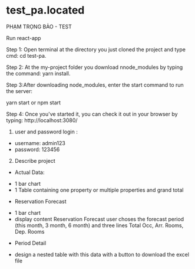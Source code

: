 # test_pa.located
PHẠM TRỌNG BẢO - TEST

Run react-app

Step 1: Open terminal at the directory you just cloned the project and type cmd:
cd test-pa.

Step 2: At the my-project folder you download nnode_modules by typing the command:
yarn install.

Step 3:After downloading node_modules, enter the start command to run the server:

yarn start or npm start

Step 4: Once you've started it, you can check it out in your browser by typing:
http://localhost:3080/

1.  user and password login :
- username: admin123
- password: 123456

2. Describe project
- Actual Data:
+ 1 bar chart 
+ 1 Table containing one property or multiple properties  and grand total

- Reservation Forecast
+ 1 bar chart
+ display content Reservation Forecast user choses the forecast period (this month, 3 month, 6 month) and three lines Total Occ, Arr. Rooms, Dep. Rooms

- Period Detail
+ design a nested table with this data with a button to download the excel file


